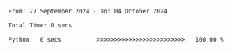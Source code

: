 <!--START_SECTION:waka-->

```txt
From: 27 September 2024 - To: 04 October 2024

Total Time: 0 secs

Python   0 secs          >>>>>>>>>>>>>>>>>>>>>>>>>   100.00 %
```

<!--END_SECTION:waka-->

